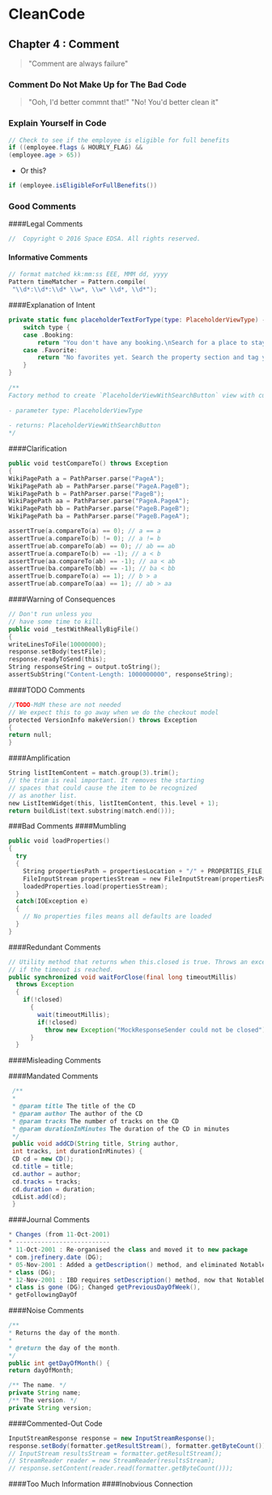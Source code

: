 # CleanCode

## Chapter 4 : Comment

> "Comment are always failure"

### Comment Do Not Make Up for The Bad Code
> "Ooh, I'd better commnt that!" "No! You'd better clean it"
  
### Explain Yourself in Code
```java
// Check to see if the employee is eligible for full benefits
if ((employee.flags & HOURLY_FLAG) &&
(employee.age > 65))
```
  
- Or this?
```java
if (employee.isEligibleForFullBenefits())
```

### Good Comments
####Legal Comments
```swift
//  Copyright © 2016 Space EDSA. All rights reserved.
```

#### Informative Comments
```swift
// format matched kk:mm:ss EEE, MMM dd, yyyy
Pattern timeMatcher = Pattern.compile(
 "\\d*:\\d*:\\d* \\w*, \\w* \\d*, \\d*");
```

####Explanation of Intent
```swift
private static func placeholderTextForType(type: PlaceholderViewType) -> String {
	switch type {
	case .Booking:
		return "You don't have any booking.\nSearch for a place to stay and make a booking right now!".localized()
	case .Favorite:
		return "No favorites yet. Search the property section and tag your favorites.".localized()
	}
}
	
/**
Factory method to create `PlaceholderViewWithSearchButton` view with custom description text based on it's type
	
- parameter type: PlaceholderViewType
	
- returns: PlaceholderViewWithSearchButton
*/
```
 
####Clarification
```swift
public void testCompareTo() throws Exception
{
WikiPagePath a = PathParser.parse("PageA");
WikiPagePath ab = PathParser.parse("PageA.PageB");
WikiPagePath b = PathParser.parse("PageB");
WikiPagePath aa = PathParser.parse("PageA.PageA");
WikiPagePath bb = PathParser.parse("PageB.PageB");
WikiPagePath ba = PathParser.parse("PageB.PageA");

assertTrue(a.compareTo(a) == 0); // a == a
assertTrue(a.compareTo(b) != 0); // a != b
assertTrue(ab.compareTo(ab) == 0); // ab == ab
assertTrue(a.compareTo(b) == -1); // a < b
assertTrue(aa.compareTo(ab) == -1); // aa < ab
assertTrue(ba.compareTo(bb) == -1); // ba < bb
assertTrue(b.compareTo(a) == 1); // b > a
assertTrue(ab.compareTo(aa) == 1); // ab > aa
```

####Warning of Consequences
```swift
// Don't run unless you
// have some time to kill.
public void _testWithReallyBigFile()
{
writeLinesToFile(10000000);
response.setBody(testFile);
response.readyToSend(this);
String responseString = output.toString();
assertSubString("Content-Length: 1000000000", responseString);
```

####TODO Comments
```swift
//TODO-MdM these are not needed
// We expect this to go away when we do the checkout model
protected VersionInfo makeVersion() throws Exception
{
return null;
}
```

####Amplification
```swift
String listItemContent = match.group(3).trim();
// the trim is real important. It removes the starting
// spaces that could cause the item to be recognized
// as another list.
new ListItemWidget(this, listItemContent, this.level + 1);
return buildList(text.substring(match.end()));
```

###Bad Comments
####Mumbling
```swift
public void loadProperties()
{
  try
  {
    String propertiesPath = propertiesLocation + "/" + PROPERTIES_FILE;
    FileInputStream propertiesStream = new FileInputStream(propertiesPath);
    loadedProperties.load(propertiesStream);
  }
  catch(IOException e)
  {
    // No properties files means all defaults are loaded
  }
}
```

####Redundant Comments
```java
// Utility method that returns when this.closed is true. Throws an exception
// if the timeout is reached.
public synchronized void waitForClose(final long timeoutMillis)
  throws Exception
  {
    if(!closed)
      {
        wait(timeoutMillis);
        if(!closed)
          throw new Exception("MockResponseSender could not be closed");
      }
  }
```
####Misleading Comments

####Mandated Comments
```java
 /**
 *
 * @param title The title of the CD
 * @param author The author of the CD
 * @param tracks The number of tracks on the CD
 * @param durationInMinutes The duration of the CD in minutes
 */
 public void addCD(String title, String author,
 int tracks, int durationInMinutes) {
 CD cd = new CD();
 cd.title = title;
 cd.author = author;
 cd.tracks = tracks;
 cd.duration = duration;
 cdList.add(cd);
 }
 ```
 
####Journal Comments
 ```java
 * Changes (from 11-Oct-2001)
 * --------------------------
 * 11-Oct-2001 : Re-organised the class and moved it to new package
 * com.jrefinery.date (DG);
 * 05-Nov-2001 : Added a getDescription() method, and eliminated NotableDate
 * class (DG);
 * 12-Nov-2001 : IBD requires setDescription() method, now that NotableDate
 * class is gone (DG); Changed getPreviousDayOfWeek(),
 * getFollowingDayOf
 ```
 
####Noise Comments
```java
/**
* Returns the day of the month.
*
* @return the day of the month.
*/
public int getDayOfMonth() {
return dayOfMonth;
```

```java
/** The name. */
private String name;
/** The version. */
private String version;
```

####Commented-Out Code
```java
InputStreamResponse response = new InputStreamResponse();
response.setBody(formatter.getResultStream(), formatter.getByteCount());
// InputStream resultsStream = formatter.getResultStream();
// StreamReader reader = new StreamReader(resultsStream);
// response.setContent(reader.read(formatter.getByteCount()));
```

####Too Much Information
####Inobvious Connection
